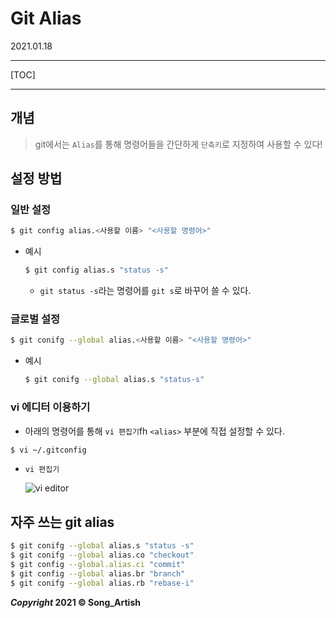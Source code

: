 # Git Alias

2021.01.18

---

[TOC]

---



## 개념

> git에서는 `Alias`를 통해 명령어들을 간단하게 `단축키`로 지정하여 사용할 수 있다!



## 설정 방법

### 일반 설정

```bash
$ git config alias.<사용할 이름> "<사용할 명령어>"
```

- 예시

  ```bash
  $ git config alias.s "status -s"
  ```

  - `git status -s`라는 명령어를 `git s`로 바꾸어 쓸 수 있다.



### 글로벌 설정

```bash
$ git conifg --global alias.<사용할 이름> "<사용할 명령어>"
```

- 예시

  ```bash
  $ git conifg --global alias.s "status-s"
  ```



### vi 에디터 이용하기

- 아래의 명령어를 통해 `vi 편집기`fh `<alias>` 부분에 직접 설정할 수 있다.

```bash
$ vi ~/.gitconfig
```

- `vi 편집기`

  ![vi editor](img/vi_editor.png)



## 자주 쓰는 git alias

```bash
$ git conifg --global alias.s "status -s"
$ git conifg --global alias.co "checkout"
$ git config --global.alias.ci "commit"
$ git config --global alias.br "branch"
$ git conifg --global alias.rb "rebase-i"
```



***Copyright* 2021 © Song_Artish**
